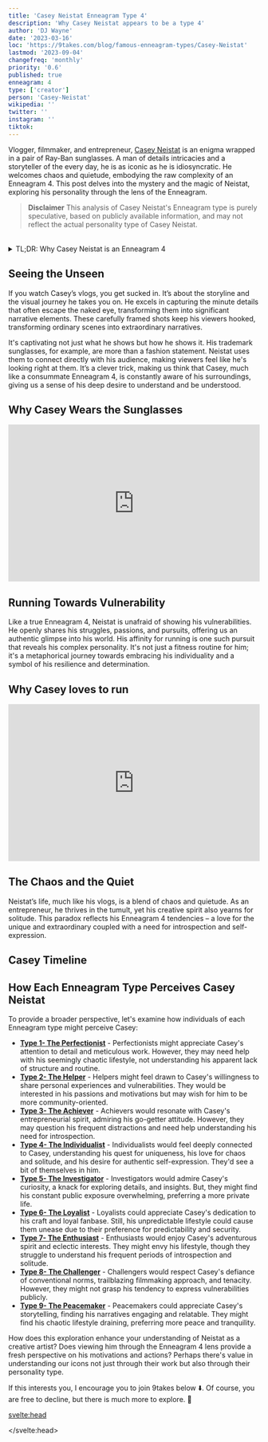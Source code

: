 ```yaml
---
title: 'Casey Neistat Enneagram Type 4'
description: 'Why Casey Neistat appears to be a type 4'
author: 'DJ Wayne'
date: '2023-03-16'
loc: 'https://9takes.com/blog/famous-enneagram-types/Casey-Neistat'
lastmod: '2023-09-04'
changefreq: 'monthly'
priority: '0.6'
published: true
enneagram: 4
type: ['creator']
person: 'Casey-Neistat'
wikipedia: ''
twitter: ''
instagram: ''
tiktok:
---
```


<script>
	import  PopCard  from "../../../lib/components/atoms/PopCard.svelte";
	import Timeline from "../../../lib/components/molecules/Timeline.svelte";
</script>

<!-- <div
	style="display: flex;
    justify-content: center;
    margin: 1rem 0;
	"
>
<img src="/casey-neistat2.svg" />
</div> -->

<p class="firstLetter">Vlogger, filmmaker, and entrepreneur, <a class="external-link" target="_blank" rel="noopener noreferrer" href="https://en.wikipedia.org/wiki/Casey_Neistat">Casey Neistat</a> is an enigma wrapped in a pair of Ray-Ban sunglasses. A man of details intricacies and a storyteller of the every day, he is as iconic as he is idiosyncratic. He welcomes chaos and quietude, embodying the raw complexity of an Enneagram 4. This post delves into the mystery and the magic of Neistat, exploring his personality through the lens of the Enneagram.</p>

> **Disclaimer** This analysis of Casey Neistat's Enneagram type is purely speculative, based on publicly available information, and may not reflect the actual personality type of Casey Neistat.

<div
  style="display: flex;
    justify-content: center;
    margin: 1rem 0;
  "
>
  <PopCard
    image={`/types/4s/${'Casey-Neistat'}.webp`}
    showIcon={false}
    enneagramType="4"
    displayText="Casey Neistat"
    subtext=""
    text=""
  />
</div>

<details>
<summary class="accordion">TL;DR: Why Casey Neistat is an Enneagram 4</summary>
<div class="panel">
<ul>
<li><b>Casey Neistat, an Iconic Enneagram 4:</b> Renowned vlogger Casey Neistat's distinct style is synonymous with the traits of an Enneagram 4. His meticulous attention to detail in his video narratives and his idiosyncratic way of connecting with his audience via his signature sunglasses reflect the individualistic, expressive nature of a Type 4 personality.
</li>
<li>
<b>The Inner World of Neistat:</b> Casey's world teems with a blend of chaos and quietude, reflecting his Enneagram 4 traits. The fine balance he strikes between his entrepreneurial hustle and his craving for solitude speaks volumes about his complex internal landscape, characterized by a constant quest for meaning, introspection, and authenticity.
</li>
<li>
<b>Facing Controversy with Vulnerability:</b> Neistat's fearlessness in showing his vulnerabilities can sometimes stir controversy. Yet, his openness aligns with the core fear of an Enneagram 4 — the fear of having no identity or significance. Even in the face of criticism, his unabashed authenticity mirrors the Enneagram 4's journey towards self-acceptance and understanding.
</li>
<li>
<b>Core Motivation:</b> At his core, Casey's motivation lies in his quest for uniqueness and identity, a significant trait of the Enneagram 4. This driving force is evident in all his pursuits, from his passion for running to his unique approach to storytelling. All his actions trace back to his desire for self-expression and individuality, making him an embodiment of an Enneagram 4.
</li>
</ul>
  </div>
</details>

## Seeing the Unseen

If you watch Casey’s vlogs, you get sucked in. It’s about the storyline and the visual journey he takes you on. He excels in capturing the minute details that often escape the naked eye, transforming them into significant narrative elements. These carefully framed shots keep his viewers hooked, transforming ordinary scenes into extraordinary narratives.

It's captivating not just what he shows but how he shows it. His trademark sunglasses, for example, are more than a fashion statement. Neistat uses them to connect directly with his audience, making viewers feel like he's looking right at them. It’s a clever trick, making us think that Casey, much like a consummate Enneagram 4, is constantly aware of his surroundings, giving us a sense of his deep desire to understand and be understood.

## Why Casey Wears the Sunglasses

<div style="display:flex; align-items: center; justify-content: center;">
<!-- https://youtu.be/xFbJoXJBIIA?t=409 -->
<iframe width="560" height="315" src="https://www.youtube.com/embed/xFbJoXJBIIA" title="YouTube video player" frameborder="0" allow="accelerometer; autoplay; clipboard-write; encrypted-media; gyroscope; picture-in-picture; web-share" allowfullscreen></iframe>
</div>

## Running Towards Vulnerability

Like a true Enneagram 4, Neistat is unafraid of showing his vulnerabilities. He openly shares his struggles, passions, and pursuits, offering us an authentic glimpse into his world. His affinity for running is one such pursuit that reveals his complex personality. It's not just a fitness routine for him; it's a metaphorical journey towards embracing his individuality and a symbol of his resilience and determination.

## Why Casey loves to run

<div style="display:flex; align-items: center; justify-content: center;">
<iframe width="560" height="315" src="https://www.youtube.com/embed/8-M7WA1qX1g" title="YouTube video player" frameborder="0" allow="accelerometer; autoplay; clipboard-write; encrypted-media; gyroscope; picture-in-picture; web-share" allowfullscreen></iframe>
</div>

<!-- [**Casey loves to run**](https://youtu.be/8-M7WA1qX1g?t=290).  -->

## The Chaos and the Quiet

Neistat’s life, much like his vlogs, is a blend of chaos and quietude. As an entrepreneur, he thrives in the tumult, yet his creative spirit also yearns for solitude. This paradox reflects his Enneagram 4 tendencies – a love for the unique and extraordinary coupled with a need for introspection and self-expression.

## Casey Timeline

<div>
<Timeline timeline={[
{
        date: "2001",
        title: "Beginning of a Filmmaking Journey",
        description: "Casey and his brother Van Neistat started their careers in filmmaking. They began by creating a short film series that drew attention to their unique storytelling style."
    },
    {
        date: "2003",
        title: "iPod's Dirty Secret",
        description: "The Neistat Brothers produced a controversial video, 'iPod's Dirty Secret,' criticizing Apple's lack of a battery replacement program for their iPod product. The video quickly went viral, marking one of their first major public recognitions."
    },
    {
        date: "2004",
        title: "Collaboration with Tom Sachs",
        description: "Casey started working with the renowned artist Tom Sachs, furthering his skills and reputation in the creative industry."
    },
    {
        date: "2006",
        title: "Creation of The Neistat Brothers HBO Series",
        description: "Casey and Van created an HBO series, 'The Neistat Brothers,' showcasing their unique style of filmmaking and storytelling."
    },
    {
        date: "2010",
        title: "The Neistat Brothers Series Airing on HBO",
        description: "Their series was officially aired on HBO, further establishing their presence in mainstream media."
    },
    {
        date: "2015",
        title: "Start of YouTube Vlogging Career",
        description: "Casey began a daily vlog on YouTube, where he shared insights into his life, work, and adventures. His distinct style quickly garnered millions of followers."
    },
    {
        date: "2016",
        title: "Co-Founding Beme",
        description: "Casey co-founded a social media company named Beme, aiming to offer a platform for users to share unedited 8-second videos, promoting authenticity in social media."
    },
    {
        date: "2017",
        title: "Acquisition of Beme by CNN",
        description: "Beme was acquired by CNN, further testifying to the innovative vision Casey brought to the digital and social media landscape."
    },
    {
        date: "2018",
        title: "End of Daily Vlogging and Beginning of 368",
        description: "Casey decided to stop his daily vlog and started a new initiative called 368 - a creative space for creators in New York to collaborate and innovate."
    },
    {
        date: "2020",
        title: "Relocation to Los Angeles",
        description: "Casey moved to Los Angeles and continued creating and sharing content on YouTube, ensuring his connection with fans remained strong while exploring new opportunities in LA's vibrant creative scene."
    }
]}
/>
</div>

## How Each Enneagram Type Perceives Casey Neistat

To provide a broader perspective, let's examine how individuals of each Enneagram type might perceive Casey:

- **[Type 1- The Perfectionist](/blog/enneagram/enneagram-type-1)** - Perfectionists might appreciate Casey's attention to detail and meticulous work. However, they may need help with his seemingly chaotic lifestyle, not understanding his apparent lack of structure and routine.
- **[Type 2- The Helper](/blog/enneagram/enneagram-type-2)** - Helpers might feel drawn to Casey's willingness to share personal experiences and vulnerabilities. They would be interested in his passions and motivations but may wish for him to be more community-oriented.
- **[Type 3- The Achiever](/blog/enneagram/enneagram-type-3)** - Achievers would resonate with Casey's entrepreneurial spirit, admiring his go-getter attitude. However, they may question his frequent distractions and need help understanding his need for introspection.
- **[Type 4- The Individualist](/blog/enneagram/enneagram-type-4)** - Individualists would feel deeply connected to Casey, understanding his quest for uniqueness, his love for chaos and solitude, and his desire for authentic self-expression. They'd see a bit of themselves in him.
- **[Type 5- The Investigator](/blog/enneagram/enneagram-type-5)** - Investigators would admire Casey's curiosity, a knack for exploring details, and insights. But, they might find his constant public exposure overwhelming, preferring a more private life.
- **[Type 6- The Loyalist](/blog/enneagram/enneagram-type-6)** - Loyalists could appreciate Casey's dedication to his craft and loyal fanbase. Still, his unpredictable lifestyle could cause them unease due to their preference for predictability and security.
- **[Type 7- The Enthusiast](/blog/enneagram/enneagram-type-7)** - Enthusiasts would enjoy Casey's adventurous spirit and eclectic interests. They might envy his lifestyle, though they struggle to understand his frequent periods of introspection and solitude.
- **[Type 8- The Challenger](/blog/enneagram/enneagram-type-8)** - Challengers would respect Casey's defiance of conventional norms, trailblazing filmmaking approach, and tenacity. However, they might not grasp his tendency to express vulnerabilities publicly.
- **[Type 9- The Peacemaker](/blog/enneagram/enneagram-type-9)** - Peacemakers could appreciate Casey's storytelling, finding his narratives engaging and relatable. They might find his chaotic lifestyle draining, preferring more peace and tranquility.

How does this exploration enhance your understanding of Neistat as a creative artist? Does viewing him through the Enneagram 4 lens provide a fresh perspective on his motivations and actions? Perhaps there's value in understanding our icons not just through their work but also through their personality type.

If this interests you, I encourage you to join 9takes below ⬇️. Of course, you are free to decline, but there is much more to explore. 🚀

<svelte:head>

<script type="application/ld+json">
  {
  "@context": "http://schema.org",
  "@graph": [
    {
      "@type": "Article",
      "articleBody": "This article delves into the Enneagram Type 4 personality traits of Casey Neistat. Noted for his unique storytelling, attention to detail, and readiness to expose vulnerabilities, Casey portrays the characteristics of a Type 4 individual. The article explores various elements of Casey's life and vlogging style, embodying his Type 4 personality, including his love for running, his iconic glasses, and how he manages the chaos of his life.",
      "creator" : ["DJ Wayne"],
      "author": {
        "@type": "Person",
        "name": "DJ Wayne",
        "sameAs": ["https://www.instagram.com/djwayne3/", "https://www.youtube.com/@djwayne3", "https://www.linkedin.com/in/davidtwayne/", "https://twitter.com/djwayne3"
        ]
      },
      "dateModified": {
        "@type": "Date",
        "@value": "2023-09-04"
      },
      "datePublished": {
        "@type": "Date",
        "@value": "2023-07-02"
      },
      "description": "This blog post uncovers why Casey Neistat may be an Enneagram Type 4. It emphasizes his personality traits, inner world, controversies, motivations, and how these elements might correlate with the core features of Type 4.",
      "headline": "Inside Casey Neistat: A Look Into His Enneagram Type 4 Personality",
      "image": {
        "@type": "ImageObject",
        "height": 900,
        "url": "https://9takes.com/types/4s/Casey-Neistat.webp",
        "width": 900
      },
      "mainEntityOfPage": {
        "@id": "https://9takes.com/blog/famous-enneagram-types/Casey-Neistat",
        "@type": "WebPage"
      },
      "mentions": {
        "@type": "Person",
        "name": "Casey Neistat",
        "sameAs": ["https://en.wikipedia.org/wiki/Casey_Neistat", "https://twitter.com/Casey", "https://www.instagram.com/caseyneistat/", "https://www.youtube.com/user/caseyneistat"]
      },
      "publisher": {
        "@type": "Organization",
        "sameAs": ["https://www.instagram.com/9takesdotcom/", "https://twitter.com/9takesdotcom"],
        "logo": {
          "@type": "ImageObject",
          "url": "https://9takes.com/brand/darkRubix.png"
        },
        "name": "9takes"
      }
    },
    {
      "@type": "FAQPage",
      "mainEntity": [
        {
          "@type": "Question",
          "acceptedAnswer": {
            "@type": "Answer",
            "text": "Casey Neistat exhibits many traits associated with Enneagram Type 4 personalities. This includes his unique storytelling style, openness to express vulnerabilities and distinctive personal style. These characteristics are deeply rooted in his desire to be authentic and unique, a core motivation for Type 4 individuals."
          },
          "name": "Why is Casey Neistat considered an Enneagram Type 4?"
        },
        {
          "@type": "Question",
          "acceptedAnswer": {
            "@type": "Answer",
            "text": "Casey's unique vlogging style, attention to detail, and readiness to expose vulnerabilities all indicate his Type 4 personality. Moreover, his constant search for meaning and authenticity also reflects the strengths and growth potential of Type 4 individuals."
          },
          "name": "What are some examples of Casey Neistat's Type 4 characteristics?"
        }
      ]
    }
  ]
}

</script>

</svelte:head>

<style lang="scss">

</style>
